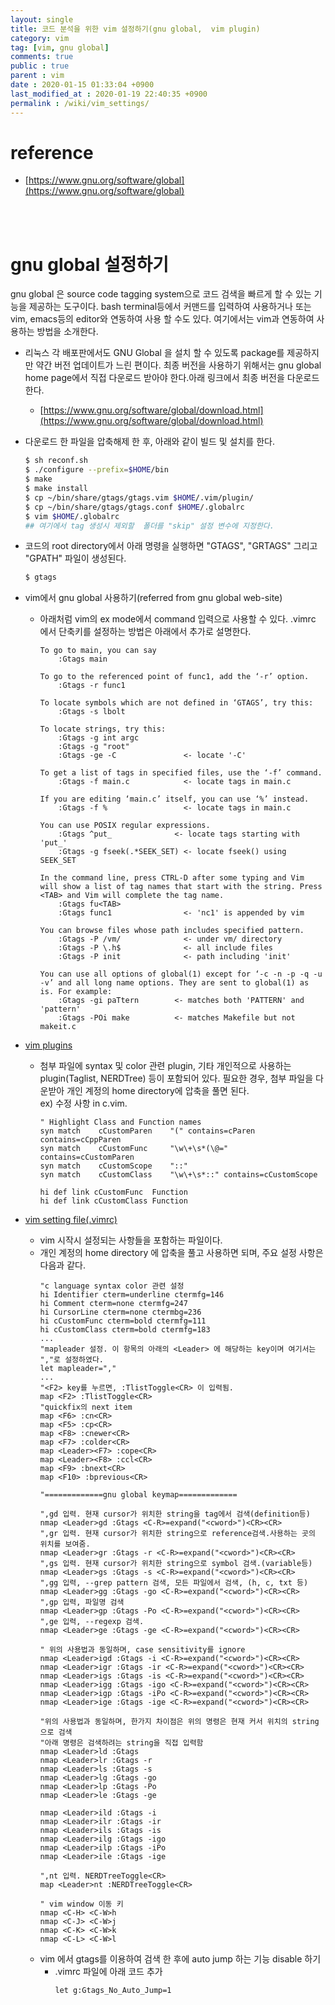 ```yaml
---
layout: single
title: 코드 분석을 위한 vim 설정하기(gnu global,  vim plugin)
category: vim
tag: [vim, gnu global]
comments: true
public : true
parent : vim 
date : 2020-01-15 01:33:04 +0900
last_modified_at : 2020-01-19 22:40:35 +0900
permalink : /wiki/vim_settings/
--- 
```


# reference
  * [https://www.gnu.org/software/global](https://www.gnu.org/software/global)
<br />
<br />
  
# gnu global 설정하기
 gnu global 은 source code tagging system으로 코드 검색을 빠르게 할 수 있는
 기능을 제공하는 도구이다. bash terminal등에서 커맨드를 입력하여 사용하거나 또는 
 vim, emacs등의 editor와 연동하여 사용 할 수도 있다. 여기에서는 vim과
 연동하여 사용하는 방법을 소개한다.

* 리눅스 각 배포판에서도 GNU Global 을 설치 할 수 있도록 package를 제공하지만 약간 버전 업데이트가 느린 편이다. 최종 버전을 사용하기 위해서는 gnu global home page에서 직접 다운로드 받아야 한다.아래 링크에서 최종 버전을 다운로드 한다. 
  * [https://www.gnu.org/software/global/download.html](https://www.gnu.org/software/global/download.html)
* 다운로드 한 파일을 압축해제 한 후, 아래와 같이 빌드 및 설치를 한다. 
    ```bash
    $ sh reconf.sh
    $ ./configure --prefix=$HOME/bin
    $ make
    $ make install
    $ cp ~/bin/share/gtags/gtags.vim $HOME/.vim/plugin/
    $ cp ~/bin/share/gtags/gtags.conf $HOME/.globalrc
    $ vim $HOME/.globalrc
    ## 여기에서 tag 생성시 제외할  폴더를 "skip" 설정 변수에 지정한다. 
    ```

* 코드의 root directory에서 아래 명령을 실행하면 "GTAGS", "GRTAGS" 그리고
"GPATH" 파일이 생성된다. 
    ```bash
    $ gtags
    ```
* vim에서 gnu global 사용하기(referred from gnu global web-site)
  * 아래처럼 vim의 ex mode에서 command 입력으로 사용할 수 있다.  .vimrc 에서
  단축키를 설정하는 방법은 아래에서 추가로 설명한다. 
    ```vim
    To go to main, you can say
        :Gtags main
    
    To go to the referenced point of func1, add the ‘-r’ option.
        :Gtags -r func1
     
    To locate symbols which are not defined in ‘GTAGS’, try this:
        :Gtags -s lbolt
     
    To locate strings, try this:
        :Gtags -g int argc
        :Gtags -g "root"
        :Gtags -ge -C               <- locate '-C'
     
    To get a list of tags in specified files, use the ‘-f’ command.
        :Gtags -f main.c            <- locate tags in main.c
     
    If you are editing ‘main.c’ itself, you can use ‘%’ instead.
        :Gtags -f %                 <- locate tags in main.c
     
    You can use POSIX regular expressions.
        :Gtags ^put_              <- locate tags starting with 'put_'
        :Gtags -g fseek(.*SEEK_SET) <- locate fseek() using SEEK_SET
     
    In the command line, press CTRL-D after some typing and Vim will show a list of tag names that start with the string. Press <TAB> and Vim will complete the tag name.
        :Gtags fu<TAB>
        :Gtags func1                <- 'nc1' is appended by vim
     
    You can browse files whose path includes specified pattern.
        :Gtags -P /vm/              <- under vm/ directory
        :Gtags -P \.h$              <- all include files
        :Gtags -P init              <- path including 'init'
     
    You can use all options of global(1) except for ‘-c -n -p -q -u -v’ and all long name options. They are sent to global(1) as is. For example:
        :Gtags -gi paTtern        <- matches both 'PATTERN' and 'pattern'
        :Gtags -POi make          <- matches Makefile but not makeit.c
    ```


* [vim plugins]( /assets/files/vim_plugin.tar.gz "vim plugin files")
  * 첨부 파일에 syntax 및 color 관련 plugin, 기타 개인적으로 사용하는
  plugin(Taglist, NERDTree) 등이 포함되어 있다. 필요한 경우, 첨부 파일을
  다운받아 개인 계정의 home directory에 압축을 풀면 된다.  
    ex) 수정 사항 in c.vim.
    ```vim
    " Highlight Class and Function names 
    syn match    cCustomParen    "(" contains=cParen contains=cCppParen 
    syn match    cCustomFunc     "\w\+\s*(\@=" contains=cCustomParen 
    syn match    cCustomScope    "::" 
    syn match    cCustomClass    "\w\+\s*::" contains=cCustomScope 
 
    hi def link cCustomFunc  Function 
    hi def link cCustomClass Function 
    ```

* [vim setting file(.vimrc)](/assets/files/vimrc.tar.gz ".vimrc file")
  * vim 시작시 설정되는 사항들을 포함하는 파일이다.
  * 개인 계정의 home directory 에 압축을 풀고 사용하면 되며, 주요 설정 사항은
  다음과 같다.
    ```vim
    "c language syntax color 관련 설정
    hi Identifier cterm=underline ctermfg=146
    hi Comment cterm=none ctermfg=247
    hi CursorLine cterm=none ctermbg=236
    hi cCustomFunc cterm=bold ctermfg=111
    hi cCustomClass cterm=bold ctermfg=183
    ...
    "mapleader 설정. 이 항목의 아래의 <Leader> 에 해당하는 key이며 여기서는 ","로 설정하였다.
    let mapleader=","
    ...
    "<F2> key를 누르면, :TlistToggle<CR> 이 입력됨.
    map <F2> :TlistToggle<CR>
    "quickfix의 next item
    map <F6> :cn<CR>
    map <F5> :cp<CR>
    map <F8> :cnewer<CR>
    map <F7> :colder<CR>
    map <Leader><F7> :cope<CR>
    map <Leader><F8> :ccl<CR>
    map <F9> :bnext<CR>
    map <F10> :bprevious<CR>
     
    "=============gnu global keymap=============
     
    ",gd 입력. 현재 cursor가 위치한 string을 tag에서 검색(definition등)
    nmap <Leader>gd :Gtags <C-R>=expand("<cword>")<CR><CR> 
    ",gr 입력. 현재 cursor가 위치한 string으로 reference검색.사용하는 곳의 위치를 보여줌.
    nmap <Leader>gr :Gtags -r <C-R>=expand("<cword>")<CR><CR>
    ",gs 입력. 현재 cursor가 위치한 string으로 symbol 검색.(variable등)
    nmap <Leader>gs :Gtags -s <C-R>=expand("<cword>")<CR><CR>
    ",gg 입력, --grep pattern 검색, 모든 파일에서 검색, (h, c, txt 등)
    nmap <Leader>gg :Gtags -go <C-R>=expand("<cword>")<CR><CR>
    ",gp 입력, 파일명 검색 
    nmap <Leader>gp :Gtags -Po <C-R>=expand("<cword>")<CR><CR>
    ",ge 입력, --regexp 검색. 
    nmap <Leader>ge :Gtags -ge <C-R>=expand("<cword>")<CR><CR>
     
    " 위의 사용법과 동일하며, case sensitivity를 ignore
    nmap <Leader>igd :Gtags -i <C-R>=expand("<cword>")<CR><CR>
    nmap <Leader>igr :Gtags -ir <C-R>=expand("<cword>")<CR><CR>
    nmap <Leader>igs :Gtags -is <C-R>=expand("<cword>")<CR><CR>
    nmap <Leader>igg :Gtags -igo <C-R>=expand("<cword>")<CR><CR>
    nmap <Leader>igp :Gtags -iPo <C-R>=expand("<cword>")<CR><CR>
    nmap <Leader>ige :Gtags -ige <C-R>=expand("<cword>")<CR><CR>
     
    "위의 사용법과 동일하며, 한가지 차이점은 위의 명령은 현재 커서 위치의 string으로 검색
    "아래 명령은 검색하려는 string을 직접 입력함
    nmap <Leader>ld :Gtags
    nmap <Leader>lr :Gtags -r
    nmap <Leader>ls :Gtags -s
    nmap <Leader>lg :Gtags -go
    nmap <Leader>lp :Gtags -Po
    nmap <Leader>le :Gtags -ge
     
    nmap <Leader>ild :Gtags -i
    nmap <Leader>ilr :Gtags -ir
    nmap <Leader>ils :Gtags -is
    nmap <Leader>ilg :Gtags -igo
    nmap <Leader>ilp :Gtags -iPo
    nmap <Leader>ile :Gtags -ige

    ",nt 입력. NERDTreeToggle<CR>
    map <Leader>nt :NERDTreeToggle<CR>

    " vim window 이동 키
    nmap <C-H> <C-W>h
    nmap <C-J> <C-W>j
    nmap <C-K> <C-W>k
    nmap <C-L> <C-W>l
    ```
  * vim 에서 gtags를 이용하여 검색 한 후에 auto jump 하는 기능 disable 하기
    * .vimrc 파일에 아래 코드 추가
        ```vim
        let g:Gtags_No_Auto_Jump=1
	```
